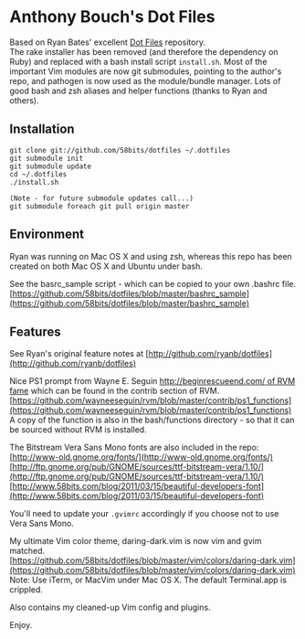# Anthony Bouch's Dot Files 

Based on Ryan Bates' excellent [Dot Files](https://github.com/ryanb/dotfiles) repository.  
The rake installer has been removed (and therefore the dependency on Ruby) and replaced with a bash install script `install.sh`. Most of the important Vim modules are now git submodules, pointing to the author's repo, and pathogen is now used as the module/bundle manager. Lots of good bash and zsh aliases and helper functions (thanks to Ryan and others).

## Installation

	git clone git://github.com/58bits/dotfiles ~/.dotfiles
	git submodule init
	git submodule update
	cd ~/.dotfiles
	./install.sh

	(Note - for future submodule updates call...)
	git submodule foreach git pull origin master

## Environment

Ryan was running on Mac OS X and using zsh, whereas this repo has been created on both 
Mac OS X and Ubuntu under bash.

See the basrc_sample script - which can be copied to your own .bashrc file.  
[https://github.com/58bits/dotfiles/blob/master/bashrc_sample](https://github.com/58bits/dotfiles/blob/master/bashrc_sample)

## Features

See Ryan's original feature notes at [http://github.com/ryanb/dotfiles](http://github.com/ryanb/dotfiles)

Nice PS1 prompt from Wayne E. Seguin [http://beginrescueend.com/ of RVM fame](http://beginrescueend.com/) which can be found in the contrib section of RVM.
[https://github.com/wayneeseguin/rvm/blob/master/contrib/ps1_functions](https://github.com/wayneeseguin/rvm/blob/master/contrib/ps1_functions)
A copy of the function is also in the bash/functions directory - so that 
it can be sourced without RVM is installed. 

The Bitstream Vera Sans Mono fonts are also included in the repo:  
[http://www-old.gnome.org/fonts/](http://www-old.gnome.org/fonts/)  
[http://ftp.gnome.org/pub/GNOME/sources/ttf-bitstream-vera/1.10/](http://ftp.gnome.org/pub/GNOME/sources/ttf-bitstream-vera/1.10/)  
[http://www.58bits.com/blog/2011/03/15/beautiful-developers-font](http://www.58bits.com/blog/2011/03/15/beautiful-developers-font)  


You'll need to update your `.gvimrc` accordingly if you choose not to use Vera Sans Mono.

My ultimate Vim color theme, daring-dark.vim is now vim and gvim matched.
[https://github.com/58bits/dotfiles/blob/master/vim/colors/daring-dark.vim](https://github.com/58bits/dotfiles/blob/master/vim/colors/daring-dark.vim)  
Note: Use iTerm, or MacVim under Mac OS X. The default Terminal.app is crippled.

Also contains my cleaned-up Vim config and plugins.

Enjoy.
